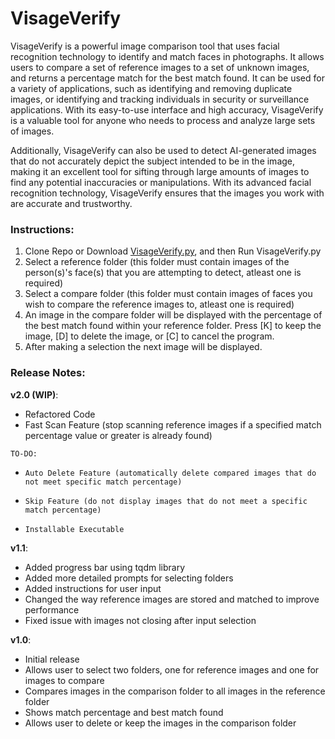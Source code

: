 # VisageVerify
 VisageVerify is a powerful image comparison tool that uses facial recognition technology to identify and match faces in photographs. It allows users to compare a set of reference images to a set of unknown images, and returns a percentage match for the best match found. It can be used for a variety of applications, such as identifying and removing duplicate images, or identifying and tracking individuals in security or surveillance applications. With its easy-to-use interface and high accuracy, VisageVerify is a valuable tool for anyone who needs to process and analyze large sets of images. 

 Additionally, VisageVerify can also be used to detect AI-generated images that do not accurately depict the subject intended to be in the image, making it an excellent tool for sifting through large amounts of images to find any potential inaccuracies or manipulations. With its advanced facial recognition technology, VisageVerify ensures that the images you work with are accurate and trustworthy.
 

### Instructions:
 1. Clone Repo or Download [VisageVerify.py](https://github.com/kaylazy/VisageVerify/blob/main/VisageVerify.py), and then Run VisageVerify.py
 2. Select a reference folder (this folder must contain images of the person(s)'s face(s) that you are attempting to detect, atleast one is required)
 3. Select a compare folder (this folder must contain images of faces you wish to compare the reference images to, atleast one is required)
 4. An image in the compare folder will be displayed with the percentage of the best match found within your reference folder. Press [K] to keep the image, [D] to delete the image, or [C] to cancel the program.
 5. After making a selection the next image will be displayed.


### Release Notes:

**v2.0 (WIP)**:

-    Refactored Code
-    Fast Scan Feature (stop scanning reference images if a specified match percentage value or greater is already found)

    TO-DO: 
-     Auto Delete Feature (automatically delete compared images that do not meet specific match percentage)
-     Skip Feature (do not display images that do not meet a specific match percentage)
-     Installable Executable

**v1.1**:

-    Added progress bar using tqdm library
-    Added more detailed prompts for selecting folders
-    Added instructions for user input 
-    Changed the way reference images are stored and matched to improve performance
-    Fixed issue with images not closing after input selection

**v1.0**:

 -   Initial release
 -   Allows user to select two folders, one for reference images and one for images to compare
 -   Compares images in the comparison folder to all images in the reference folder
 -   Shows match percentage and best match found
 -   Allows user to delete or keep the images in the comparison folder